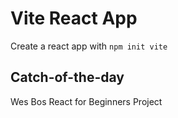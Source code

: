 # Vite React App

Create a react app with `npm init vite`

## Catch-of-the-day

Wes Bos React for Beginners Project
